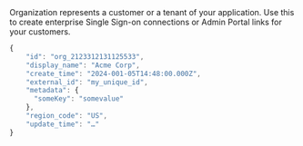 <IntersectingHeader id="tag/Organization" title="Organization" />

<div class="row section">
    <div class="col col--6">
Organization represents a customer or a tenant of your application. Use this to create enterprise Single Sign-on connections or Admin Portal links for your customers.
    </div>
    <div class="col col--6">
        <Endpoints tag="Organization" />
    </div>
</div>

<IntersectingHeader id="tag/Organization/object" title="The Organization Object" subheading="true" classList="ApiCategoryList"/>

<div class="row section">
    <div class="col col--6">
<OrganizationAttributes />
    </div>
    <div class="col col--6">
        <CodeWithHeader title="Organization Object">

```js
{
    "id": "org_2123312131125533",
    "display_name": "Acme Corp",
    "create_time": "2024-001-05T14:48:00.000Z",
    "external_id": "my_unique_id",
    "metadata": {
      "someKey": "somevalue"
    },
    "region_code": "US",
    "update_time": "…"
}
```

</CodeWithHeader>
    </div>
</div>
<APIEndpoint tag="Organization" method="get" endpoint="/api/v1/organizations" />
<APIEndpoint tag="Organization" method="post" endpoint="/api/v1/organizations" />
<APIEndpoint tag="Organization" method="get" endpoint="/api/v1/organizations/{id}" />
<APIEndpoint tag="Organization" method="patch" endpoint="/api/v1/organizations/{id}" />
<APIEndpoint tag="Organization" method="delete" endpoint="/api/v1/organizations/{id}" />

